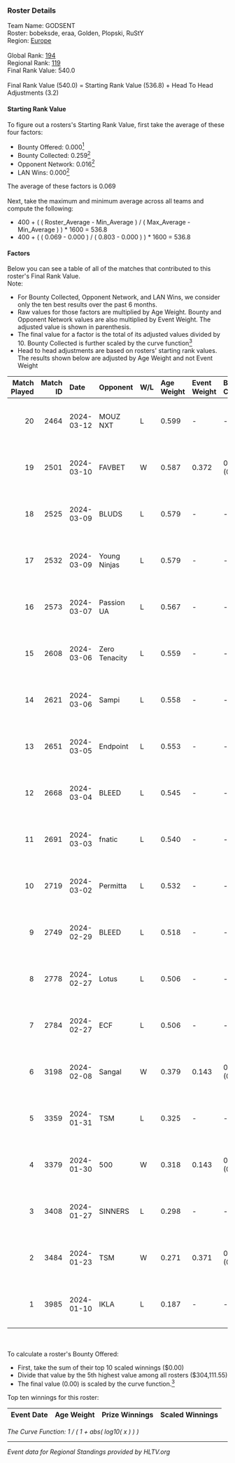 ### Roster Details<br />
Team Name: GODSENT<br />
Roster: bobeksde, eraa, Golden, Plopski, RuStY<br />
Region: [Europe]( ../standings_europe.md)<br />
<br />
Global Rank: [194](../standings_global.md)<br />
Regional Rank: [119]( ../standings_europe.md)<br />
Final Rank Value:  540.0<br />
<br />
Final Rank Value (540.0) = Starting Rank Value (536.8) + Head To Head Adjustments (3.2)<br />

#### Starting Rank Value<br />
To figure out a rosters's Starting Rank Value, first take the average of these four factors:<br />
- Bounty Offered: 0.000[<sup>1</sup>](#table2)
- Bounty Collected: 0.259[<sup>2</sup>](#table1)
- Opponent Network: 0.016[<sup>2</sup>](#table1)
- LAN Wins: 0.000[<sup>2</sup>](#table1)

The average of these factors is 0.069<br />
<br />
Next, take the maximum and minimum average across all teams and compute the following:<br />
- 400 + ( ( Roster_Average - Min_Average ) / ( Max_Average - Min_Average ) ) * 1600 = 536.8
- 400 + ( ( 0.069 - 0.000 ) / ( 0.803 - 0.000 ) ) * 1600 = 536.8


#### Factors<br />
Below you can see a table of all of the matches that contributed to this roster's Final Rank Value.<br />
Note:<br />

- For Bounty Collected, Opponent Network, and LAN Wins, we consider only the ten best results over the past 6 months.
- Raw values for those factors are multiplied by Age Weight. Bounty and Opponent Network values are also multiplied by Event Weight. The adjusted value is shown in parenthesis.
- The final value for a factor is the total of its adjusted values divided by 10. Bounty Collected is further scaled by the curve function[<sup>3</sup>](#curveFunction)
- Head to head adjustments are based on rosters' starting rank values. The results shown below are adjusted by Age Weight and not Event Weight
<span id="table1"></span><br />


| Match Played | Match ID | Date       | Opponent      | W/L | Age Weight | Event Weight | Bounty Collected | Opponent Network | LAN Wins  | H2H Adj. | Roster                                 |
| -: | -: | :- | :- | :- | :- | :- | :- | :- | :- | -: | :- |
|           20 |     2464 | 2024-03-12 | MOUZ NXT      | L   | 0.599      | -            | -                | -                | -         |    -0.86 | bobeksde, eraa, Golden, Plopski, RuStY |
|           19 |     2501 | 2024-03-10 | FAVBET        | W   | 0.587      | 0.372        | 0.006 (0.001)    | 0.333 (0.073)    | 0 (0.000) |    14.33 | bobeksde, eraa, Golden, Plopski, RuStY |
|           18 |     2525 | 2024-03-09 | BLUDS         | L   | 0.579      | -            | -                | -                | -         |    -7.13 | bobeksde, eraa, Golden, Plopski, RuStY |
|           17 |     2532 | 2024-03-09 | Young Ninjas  | L   | 0.579      | -            | -                | -                | -         |    -2.49 | bobeksde, eraa, Golden, Plopski, RuStY |
|           16 |     2573 | 2024-03-07 | Passion UA    | L   | 0.567      | -            | -                | -                | -         |    -1.04 | bobeksde, eraa, Golden, Plopski, RuStY |
|           15 |     2608 | 2024-03-06 | Zero Tenacity | L   | 0.559      | -            | -                | -                | -         |    -0.85 | bobeksde, eraa, Golden, Plopski, RuStY |
|           14 |     2621 | 2024-03-06 | Sampi         | L   | 0.558      | -            | -                | -                | -         |    -1.78 | bobeksde, eraa, Golden, Plopski, RuStY |
|           13 |     2651 | 2024-03-05 | Endpoint      | L   | 0.553      | -            | -                | -                | -         |    -2.12 | bobeksde, eraa, Golden, Plopski, RuStY |
|           12 |     2668 | 2024-03-04 | BLEED         | L   | 0.545      | -            | -                | -                | -         |    -0.17 | bobeksde, eraa, Golden, Plopski, RuStY |
|           11 |     2691 | 2024-03-03 | fnatic        | L   | 0.540      | -            | -                | -                | -         |    -0.23 | bobeksde, eraa, Golden, Plopski, RuStY |
|           10 |     2719 | 2024-03-02 | Permitta      | L   | 0.532      | -            | -                | -                | -         |    -1.67 | bobeksde, eraa, Golden, Plopski, RuStY |
|            9 |     2749 | 2024-02-29 | BLEED         | L   | 0.518      | -            | -                | -                | -         |    -0.17 | bobeksde, eraa, Golden, Plopski, RuStY |
|            8 |     2778 | 2024-02-27 | Lotus         | L   | 0.506      | -            | -                | -                | -         |    -8.87 | bobeksde, eraa, Golden, Plopski, RuStY |
|            7 |     2784 | 2024-02-27 | ECF           | L   | 0.506      | -            | -                | -                | -         |    -3.35 | bobeksde, eraa, Golden, Plopski, RuStY |
|            6 |     3198 | 2024-02-08 | Sangal        | W   | 0.379      | 0.143        | 0.214 (0.012)    | 0.998 (0.054)    | 0 (0.000) |    11.51 | bobeksde, eraa, Golden, Plopski, RuStY |
|            5 |     3359 | 2024-01-31 | TSM           | L   | 0.325      | -            | -                | -                | -         |    -2.66 | bobeksde, eraa, Golden, Plopski, Ro1f  |
|            4 |     3379 | 2024-01-30 | 500           | W   | 0.318      | 0.143        | 0.002 (0.000)    | 0.354 (0.016)    | 0 (0.000) |     7.64 | bobeksde, eraa, Golden, Plopski, Ro1f  |
|            3 |     3408 | 2024-01-27 | SINNERS       | L   | 0.298      | -            | -                | -                | -         |    -0.36 | bobeksde, eraa, Golden, Plopski, Ro1f  |
|            2 |     3484 | 2024-01-23 | TSM           | W   | 0.271      | 0.371        | 0.007 (0.001)    | 0.154 (0.015)    | 0 (0.000) |     6.40 | bobeksde, eraa, Golden, Plopski, Ro1f  |
|            1 |     3985 | 2024-01-10 | IKLA          | L   | 0.187      | -            | -                | -                | -         |    -2.88 | bobeksde, eraa, Golden, Plopski, Ro1f  |

<br />
<span id="table2"></span><br />
To calculate a roster's Bounty Offered:<br />

- First, take the sum of their top 10 scaled winnings ($0.00)
- Divide that value by the 5th highest value among all rosters ($304,111.55)
- The final value (0.00) is scaled by the curve function.[<sup>3</sup>](#curveFunction)

Top ten winnings for this roster:<br />

| Event Date | Age Weight | Prize Winnings | Scaled Winnings |
| :- | -: | :- | :- |


<span id="curveFunction"></span>_The Curve Function: 1 / ( 1 + abs( log10( x ) ) )_<br />

---
_Event data for Regional Standings provided by HLTV.org_<br />

